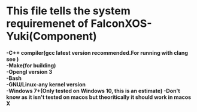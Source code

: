 # This file tells the system requiremenet of FalconXOS-Yuki(Component)

<b>
-C++ compiler(gcc latest version recommended.For running with clang see <doc>)
<br>
-Make(for building)
<br>
-Opengl version 3
<br>
-Bash
<br>
-GNU/Linux-any kernel version
<br>
-Windows 7+(Only tested on Windows 10, this is an estimate)
-Don't know as it isn't tested on macos but theoritically it should work in macos X
</b>
